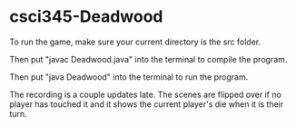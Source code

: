 # csci345-Deadwood

To run the game, make sure your current directory is the src folder.

Then put "javac Deadwood.java" into the terminal to compile the program.

Then put "java Deadwood" into the terminal to run the program.

The recording is a couple updates late. The scenes are flipped over if no player has touched it and it shows the current player's die when it is their turn.